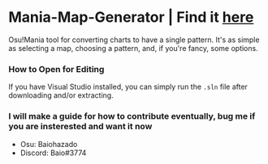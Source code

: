 # Mania-Map-Generator | Find it [here](https://osu.ppy.sh/community/forums/topics/1323493?start=8093464)
Osu!Mania tool for converting charts to have a single pattern. It's as simple as selecting a map, choosing a pattern, and, if you're fancy, some options.

### How to Open for Editing
If you have Visual Studio installed, you can simply run the `.sln` file after downloading and/or extracting.

### I will make a guide for how to contribute eventually, bug me if you are insterested and want it now
* Osu: Baiohazado
* Discord: Baio#3774
